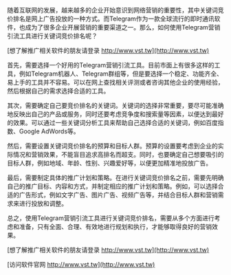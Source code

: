 随着互联网的发展，越来越多的企业开始意识到网络营销的重要性，其中关键词竞价排名是网上广告投放的一种方式。而Telegram作为一款全球流行的即时通讯软件，也成为了很多企业开展营销的重要渠道之一。那么，如何使用Telegram营销引流工具进行关键词竞价排名呢？

[想了解推广相关软件的朋友请登录 http://www.vst.tw](http://www.vst.tw)

首先，需要选择一个好用的Telegram营销引流工具。目前市面上有很多这样的工具，例如Telegram机器人、Telegram群组等，但是要选择一个稳定、功能齐全、易上手的工具并不容易。可以在网上查找相关评测或者咨询其他企业的使用经验，然后根据自己的需求选择合适的工具。

其次，需要确定自己要竞价排名的关键词。关键词的选择非常重要，要尽可能准确地反映出自己的产品或服务，同时还要考虑竞争度和搜索量等因素，以便达到最好的效果。可以通过一些关键词分析工具来帮助自己选择合适的关键词，例如百度指数、Google AdWords等。

然后，需要设置关键词竞价排名的预算和目标人群。预算的设置要考虑到企业的实际情况和营销效果，不能盲目追求高排名而超支。同时，也要确定自己想要吸引的目标人群，例如地域、年龄、性别、兴趣爱好等，以便更加精准地投放广告。

最后，需要制定具体的推广计划和策略。在进行关键词竞价排名之前，需要先明确自己的推广目标、内容和方式，并制定相应的推广计划和策略。例如，可以选择合适的广告形式，例如文字广告、图片广告、视频广告等，并结合目标人群和营销需求来进行投放和调整。

总之，使用Telegram营销引流工具进行关键词竞价排名，需要从多个方面进行考虑和准备，只有全面、合理、有效地进行规划和执行，才能够取得良好的营销效果。

[想了解推广相关软件的朋友请登录 http://www.vst.tw](http://www.vst.tw)


[访问软件官网 http://www.vst.tw](http://www.vst.tw)
